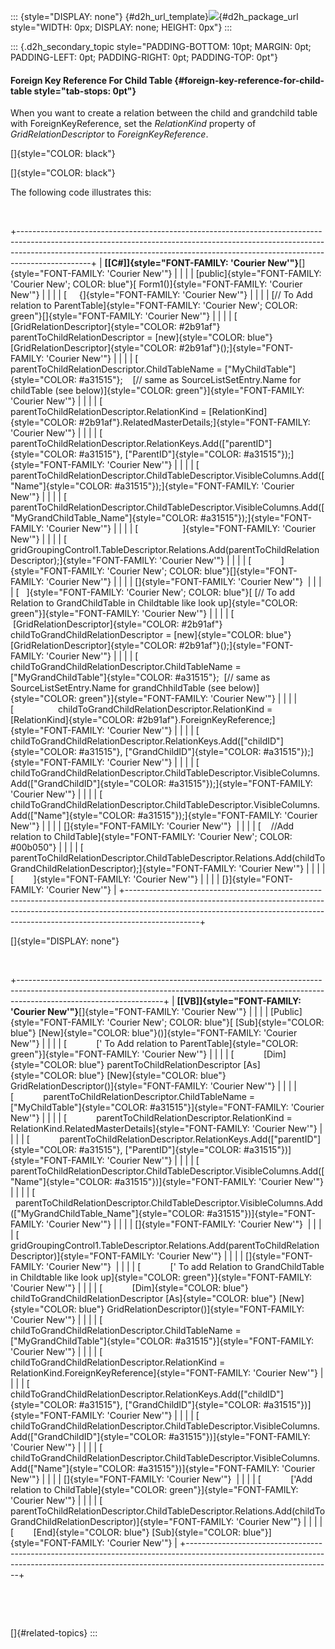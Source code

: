 ::: {style="DISPLAY: none"}
[](ms-xhelp:///?Id=d2h_url_template){#d2h_url_template}![](!package_url!){#d2h_package_url style="WIDTH: 0px; DISPLAY: none; HEIGHT: 0px"}
:::

::: {.d2h_secondary_topic style="PADDING-BOTTOM: 10pt; MARGIN: 0pt; PADDING-LEFT: 0pt; PADDING-RIGHT: 0pt; PADDING-TOP: 0pt"}
#### Foreign Key Reference For Child Table {#foreign-key-reference-for-child-table style="tab-stops: 0pt"}

When you want to create a relation between the child and grandchild table with ForeignKeyReference, set the *RelationKind* property of *GridRelationDescriptor* to *ForeignKeyReference*.

[]{style="COLOR: black"} 

[]{style="COLOR: black"} 

The following code illustrates this:

 

+------------------------------------------------------------------------------------------------------------------------------------------------------------------------------------------------------------------------------------------------------------+
| **[\[C#\]]{style="FONT-FAMILY: 'Courier New'"}**[]{style="FONT-FAMILY: 'Courier New'"}                                                                                                                                                                     |
|                                                                                                                                                                                                                                                            |
| [public]{style="FONT-FAMILY: 'Courier New'; COLOR: blue"}[ Form1()]{style="FONT-FAMILY: 'Courier New'"}                                                                                                                                                    |
|                                                                                                                                                                                                                                                            |
| [     {]{style="FONT-FAMILY: 'Courier New'"}                                                                                                                                                                                                               |
|                                                                                                                                                                                                                                                            |
| [// To Add relation to ParentTable]{style="FONT-FAMILY: 'Courier New'; COLOR: green"}[]{style="FONT-FAMILY: 'Courier New'"}                                                                                                                                |
|                                                                                                                                                                                                                                                            |
| [                  [GridRelationDescriptor]{style="COLOR: #2b91af"} parentToChildRelationDescriptor = [new]{style="COLOR: blue"} [GridRelationDescriptor]{style="COLOR: #2b91af"}();]{style="FONT-FAMILY: 'Courier New'"}                                  |
|                                                                                                                                                                                                                                                            |
| [                  parentToChildRelationDescriptor.ChildTableName = [\"MyChildTable\"]{style="COLOR: #a31515"};    [// same as SourceListSetEntry.Name for childTable (see below)]{style="COLOR: green"}]{style="FONT-FAMILY: 'Courier New'"}              |
|                                                                                                                                                                                                                                                            |
| [                  parentToChildRelationDescriptor.RelationKind = [RelationKind]{style="COLOR: #2b91af"}.RelatedMasterDetails;]{style="FONT-FAMILY: 'Courier New'"}                                                                                        |
|                                                                                                                                                                                                                                                            |
| [                  parentToChildRelationDescriptor.RelationKeys.Add([\"parentID\"]{style="COLOR: #a31515"}, [\"ParentID\"]{style="COLOR: #a31515"});]{style="FONT-FAMILY: 'Courier New'"}                                                                  |
|                                                                                                                                                                                                                                                            |
| [            parentToChildRelationDescriptor.ChildTableDescriptor.VisibleColumns.Add([\"Name\"]{style="COLOR: #a31515"});]{style="FONT-FAMILY: 'Courier New'"}                                                                                             |
|                                                                                                                                                                                                                                                            |
| [            parentToChildRelationDescriptor.ChildTableDescriptor.VisibleColumns.Add([\"MyGrandChildTable_Name\"]{style="COLOR: #a31515"});]{style="FONT-FAMILY: 'Courier New'"}                                                                           |
|                                                                                                                                                                                                                                                            |
| [                  ]{style="FONT-FAMILY: 'Courier New'"}                                                                                                                                                                                                   |
|                                                                                                                                                                                                                                                            |
| [                  gridGroupingControl1.TableDescriptor.Relations.Add(parentToChildRelationDescriptor);]{style="FONT-FAMILY: 'Courier New'"}                                                                                                               |
|                                                                                                                                                                                                                                                            |
| [            ]{style="FONT-FAMILY: 'Courier New'; COLOR: blue"}[]{style="FONT-FAMILY: 'Courier New'"}                                                                                                                                                      |
|                                                                                                                                                                                                                                                            |
| []{style="FONT-FAMILY: 'Courier New'"}                                                                                                                                                                                                                     |
|                                                                                                                                                                                                                                                            |
| [   ]{style="FONT-FAMILY: 'Courier New'; COLOR: blue"}[ [// To add Relation to GrandChildTable in Childtable like look up]{style="COLOR: green"}]{style="FONT-FAMILY: 'Courier New'"}                                                                      |
|                                                                                                                                                                                                                                                            |
| [            [GridRelationDescriptor]{style="COLOR: #2b91af"} childToGrandChildRelationDescriptor = [new]{style="COLOR: blue"} [GridRelationDescriptor]{style="COLOR: #2b91af"}();]{style="FONT-FAMILY: 'Courier New'"}                                    |
|                                                                                                                                                                                                                                                            |
| [                  childToGrandChildRelationDescriptor.ChildTableName = [\"MyGrandChildTable\"]{style="COLOR: #a31515"};  [// same as SourceListSetEntry.Name for grandChhildTable (see below)]{style="COLOR: green"}]{style="FONT-FAMILY: 'Courier New'"} |
|                                                                                                                                                                                                                                                            |
| [                  childToGrandChildRelationDescriptor.RelationKind = [RelationKind]{style="COLOR: #2b91af"}.ForeignKeyReference;]{style="FONT-FAMILY: 'Courier New'"}                                                                                     |
|                                                                                                                                                                                                                                                            |
| [                  childToGrandChildRelationDescriptor.RelationKeys.Add([\"childID\"]{style="COLOR: #a31515"}, [\"GrandChildID\"]{style="COLOR: #a31515"});]{style="FONT-FAMILY: 'Courier New'"}                                                           |
|                                                                                                                                                                                                                                                            |
| [            childToGrandChildRelationDescriptor.ChildTableDescriptor.VisibleColumns.Add([\"GrandChildID\"]{style="COLOR: #a31515"});]{style="FONT-FAMILY: 'Courier New'"}                                                                                 |
|                                                                                                                                                                                                                                                            |
| [            childToGrandChildRelationDescriptor.ChildTableDescriptor.VisibleColumns.Add([\"Name\"]{style="COLOR: #a31515"});]{style="FONT-FAMILY: 'Courier New'"}                                                                                         |
|                                                                                                                                                                                                                                                            |
| []{style="FONT-FAMILY: 'Courier New'"}                                                                                                                                                                                                                     |
|                                                                                                                                                                                                                                                            |
| [    //Add relation to ChildTable]{style="FONT-FAMILY: 'Courier New'; COLOR: #00b050"}                                                                                                                                                                     |
|                                                                                                                                                                                                                                                            |
| [            parentToChildRelationDescriptor.ChildTableDescriptor.Relations.Add(childToGrandChildRelationDescriptor);]{style="FONT-FAMILY: 'Courier New'"}                                                                                                 |
|                                                                                                                                                                                                                                                            |
| [        ]{style="FONT-FAMILY: 'Courier New'"}                                                                                                                                                                                                             |
|                                                                                                                                                                                                                                                            |
| [}]{style="FONT-FAMILY: 'Courier New'"}                                                                                                                                                                                                                    |
+------------------------------------------------------------------------------------------------------------------------------------------------------------------------------------------------------------------------------------------------------------+

[]{style="DISPLAY: none"} 

 

+------------------------------------------------------------------------------------------------------------------------------------------------------------------------------------------------+
| **[\[VB\]]{style="FONT-FAMILY: 'Courier New'"}**[]{style="FONT-FAMILY: 'Courier New'"}                                                                                                         |
|                                                                                                                                                                                                |
| [Public]{style="FONT-FAMILY: 'Courier New'; COLOR: blue"}[ [Sub]{style="COLOR: blue"} [New]{style="COLOR: blue"}()]{style="FONT-FAMILY: 'Courier New'"}                                        |
|                                                                                                                                                                                                |
| [            [\' To Add relation to ParentTable]{style="COLOR: green"}]{style="FONT-FAMILY: 'Courier New'"}                                                                                    |
|                                                                                                                                                                                                |
| [            [Dim]{style="COLOR: blue"} parentToChildRelationDescriptor [As]{style="COLOR: blue"} [New]{style="COLOR: blue"} GridRelationDescriptor()]{style="FONT-FAMILY: 'Courier New'"}     |
|                                                                                                                                                                                                |
| [            parentToChildRelationDescriptor.ChildTableName = [\"MyChildTable\"]{style="COLOR: #a31515"}]{style="FONT-FAMILY: 'Courier New'"}                                                  |
|                                                                                                                                                                                                |
| [            parentToChildRelationDescriptor.RelationKind = RelationKind.RelatedMasterDetails]{style="FONT-FAMILY: 'Courier New'"}                                                             |
|                                                                                                                                                                                                |
| [            parentToChildRelationDescriptor.RelationKeys.Add([\"parentID\"]{style="COLOR: #a31515"}, [\"ParentID\"]{style="COLOR: #a31515"})]{style="FONT-FAMILY: 'Courier New'"}             |
|                                                                                                                                                                                                |
| [            parentToChildRelationDescriptor.ChildTableDescriptor.VisibleColumns.Add([\"Name\"]{style="COLOR: #a31515"})]{style="FONT-FAMILY: 'Courier New'"}                                  |
|                                                                                                                                                                                                |
| [            parentToChildRelationDescriptor.ChildTableDescriptor.VisibleColumns.Add([\"MyGrandChildTable_Name\"]{style="COLOR: #a31515"})]{style="FONT-FAMILY: 'Courier New'"}                |
|                                                                                                                                                                                                |
| []{style="FONT-FAMILY: 'Courier New'"}                                                                                                                                                         |
|                                                                                                                                                                                                |
| [            gridGroupingControl1.TableDescriptor.Relations.Add(parentToChildRelationDescriptor)]{style="FONT-FAMILY: 'Courier New'"}                                                          |
|                                                                                                                                                                                                |
| []{style="FONT-FAMILY: 'Courier New'"}                                                                                                                                                         |
|                                                                                                                                                                                                |
| [            [\' To add Relation to GrandChildTable in Childtable like look up]{style="COLOR: green"}]{style="FONT-FAMILY: 'Courier New'"}                                                     |
|                                                                                                                                                                                                |
| [            [Dim]{style="COLOR: blue"} childToGrandChildRelationDescriptor [As]{style="COLOR: blue"} [New]{style="COLOR: blue"} GridRelationDescriptor()]{style="FONT-FAMILY: 'Courier New'"} |
|                                                                                                                                                                                                |
| [            childToGrandChildRelationDescriptor.ChildTableName = [\"MyGrandChildTable\"]{style="COLOR: #a31515"}]{style="FONT-FAMILY: 'Courier New'"}                                         |
|                                                                                                                                                                                                |
| [            childToGrandChildRelationDescriptor.RelationKind = RelationKind.ForeignKeyReference]{style="FONT-FAMILY: 'Courier New'"}                                                          |
|                                                                                                                                                                                                |
| [            childToGrandChildRelationDescriptor.RelationKeys.Add([\"childID\"]{style="COLOR: #a31515"}, [\"GrandChildID\"]{style="COLOR: #a31515"})]{style="FONT-FAMILY: 'Courier New'"}      |
|                                                                                                                                                                                                |
| [            childToGrandChildRelationDescriptor.ChildTableDescriptor.VisibleColumns.Add([\"GrandChildID\"]{style="COLOR: #a31515"})]{style="FONT-FAMILY: 'Courier New'"}                      |
|                                                                                                                                                                                                |
| [            childToGrandChildRelationDescriptor.ChildTableDescriptor.VisibleColumns.Add([\"Name\"]{style="COLOR: #a31515"})]{style="FONT-FAMILY: 'Courier New'"}                              |
|                                                                                                                                                                                                |
| []{style="FONT-FAMILY: 'Courier New'"}                                                                                                                                                         |
|                                                                                                                                                                                                |
| [            [\'Add relation to ChildTable]{style="COLOR: green"}]{style="FONT-FAMILY: 'Courier New'"}                                                                                         |
|                                                                                                                                                                                                |
| [            parentToChildRelationDescriptor.ChildTableDescriptor.Relations.Add(childToGrandChildRelationDescriptor)]{style="FONT-FAMILY: 'Courier New'"}                                      |
|                                                                                                                                                                                                |
| [        [End]{style="COLOR: blue"} [Sub]{style="COLOR: blue"}]{style="FONT-FAMILY: 'Courier New'"}                                                                                            |
+------------------------------------------------------------------------------------------------------------------------------------------------------------------------------------------------+

 

 

[]{#related-topics}
:::
